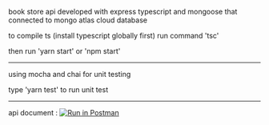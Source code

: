 book store api developed with express typescript and mongoose
that connected to mongo atlas cloud database

to compile ts (install typescript globally first)
run command 'tsc'

then run 'yarn start' or 'npm start'

-------

using mocha and chai for unit testing 

type 'yarn test' to run unit test

-------
api document :
[![Run in Postman](https://run.pstmn.io/button.svg)](https://app.getpostman.com/run-collection/5065220-4985a4d5-c40c-46f4-b93b-ed958fc67b69?action=collection%2Ffork&collection-url=entityId%3D5065220-4985a4d5-c40c-46f4-b93b-ed958fc67b69%26entityType%3Dcollection%26workspaceId%3Dc68ea21b-f058-4273-a8cb-699c1249f4c7)
